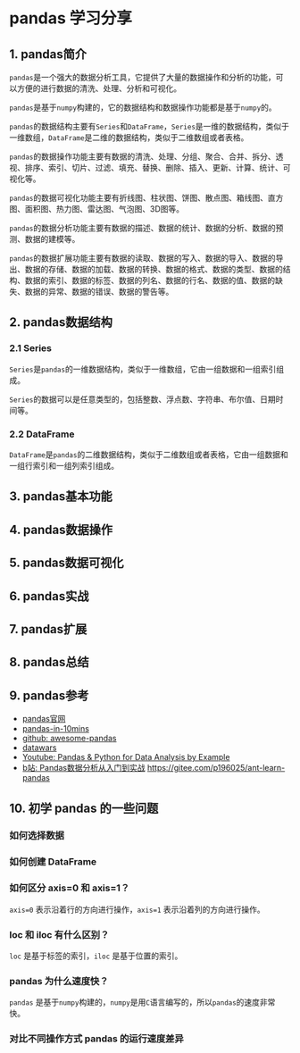 # pandas 学习分享

## 1. pandas简介

`pandas`是一个强大的数据分析工具，它提供了大量的数据操作和分析的功能，可以方便的进行数据的清洗、处理、分析和可视化。

`pandas`是基于`numpy`构建的，它的数据结构和数据操作功能都是基于`numpy`的。

`pandas`的数据结构主要有`Series`和`DataFrame`，`Series`是一维的数据结构，类似于一维数组，`DataFrame`是二维的数据结构，类似于二维数组或者表格。

`pandas`的数据操作功能主要有数据的清洗、处理、分组、聚合、合并、拆分、透视、排序、索引、切片、过滤、填充、替换、删除、插入、更新、计算、统计、可视化等。

`pandas`的数据可视化功能主要有折线图、柱状图、饼图、散点图、箱线图、直方图、面积图、热力图、雷达图、气泡图、3D图等。

`pandas`的数据分析功能主要有数据的描述、数据的统计、数据的分析、数据的预测、数据的建模等。

`pandas`的数据扩展功能主要有数据的读取、数据的写入、数据的导入、数据的导出、数据的存储、数据的加载、数据的转换、数据的格式、数据的类型、数据的结构、数据的索引、数据的标签、数据的列名、数据的行名、数据的值、数据的缺失、数据的异常、数据的错误、数据的警告等。

## 2. pandas数据结构

### 2.1 Series

`Series`是`pandas`的一维数据结构，类似于一维数组，它由一组数据和一组索引组成。

`Series`的数据可以是任意类型的，包括整数、浮点数、字符串、布尔值、日期时间等。

### 2.2 DataFrame

`DataFrame`是`pandas`的二维数据结构，类似于二维数组或者表格，它由一组数据和一组行索引和一组列索引组成。

## 3. pandas基本功能

## 4. pandas数据操作

## 5. pandas数据可视化

## 6. pandas实战

## 7. pandas扩展

## 8. pandas总结

## 9. pandas参考

- [pandas官网](https://pandas.pydata.org/)
- [pandas-in-10mins](https://pandas.pydata.org/pandas-docs/stable/user_guide/10min.html)
- [github: awesome-pandas](https://github.com/tommyod/awesome-pandas)
- [datawars](https://www.datawars.io)
- [Youtube: Pandas & Python for Data Analysis by Example](https://www.youtube.com/watch?v=gtjxAH8uaP0&t=14438s)
- [b站: Pandas数据分析从入门到实战](https://www.bilibili.com/video/BV1UJ411A7Fs/?share_source=copy_web&vd_source=5c8729076441eed586be2fd2d1d6f658)
https://gitee.com/p196025/ant-learn-pandas


## 10. 初学 pandas 的一些问题

### 如何选择数据

### 如何创建 DataFrame

### 如何区分 axis=0 和 axis=1？

`axis=0` 表示沿着行的方向进行操作，`axis=1` 表示沿着列的方向进行操作。

### loc 和 iloc 有什么区别？

`loc` 是基于标签的索引，`iloc` 是基于位置的索引。

### pandas 为什么速度快？

`pandas` 是基于`numpy`构建的，`numpy`是用`C`语言编写的，所以`pandas`的速度非常快。

### 对比不同操作方式 pandas 的运行速度差异
